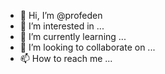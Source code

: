 - 👋 Hi, I’m @profeden
- 👀 I’m interested in ...
- 🌱 I’m currently learning ...
- 💞️ I’m looking to collaborate on ...
- 📫 How to reach me ...

<!---
profeden/profeden is a ✨ special ✨ repository because its `README.md` (this file) appears on your GitHub profile.
You can click the Preview link to take a look at your changes.
--->
